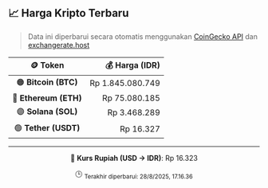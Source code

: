 

<!-- HARGA_KRIPTO -->
## 📈 Harga Kripto Terbaru

> Data ini diperbarui secara otomatis menggunakan [CoinGecko API](https://www.coingecko.com/) dan [exchangerate.host](https://exchangerate.host/)

<div align="center">

| 🪙 Token | 💰 Harga (IDR) |
|:------:|---------------:|
| 🟠 **Bitcoin (BTC)**   | Rp 1.845.080.749 |
| 🔵 **Ethereum (ETH)**  | Rp 75.080.185 |
| 🟣 **Solana (SOL)**    | Rp 3.468.289 |
| 🟢 **Tether (USDT)**   | Rp 16.327 |

---

💱 **Kurs Rupiah (USD → IDR)**: Rp 16.323

🕒 <sub>Terakhir diperbarui: 28/8/2025, 17.16.36</sub>

</div>
<!-- /HARGA_KRIPTO -->